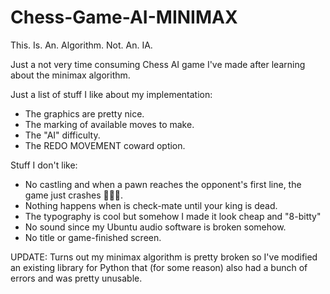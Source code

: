 # Chess-Game-AI-MINIMAX
This. Is. An. Algorithm. Not. An. IA.


Just a not very time consuming Chess AI game I've made after learning about the minimax algorithm.


Just a list of stuff I like about my implementation:

- The graphics are pretty nice.
- The marking of available moves to make.
- The "AI" difficulty.
- The REDO MOVEMENT coward option.

Stuff I don't like:

- No castling and when a pawn reaches the opponent's first line, the game just crashes 🤷🏻‍♂️.
- Nothing happens when is check-mate until your king is dead.
- The typography is cool but somehow I made it look cheap and "8-bitty"
- No sound since my Ubuntu audio software is broken somehow.
- No title or game-finished screen.



UPDATE: Turns out my minimax algorithm is pretty broken so I've modified an existing library for Python that (for some reason) also had a bunch of errors and was pretty unusable.



